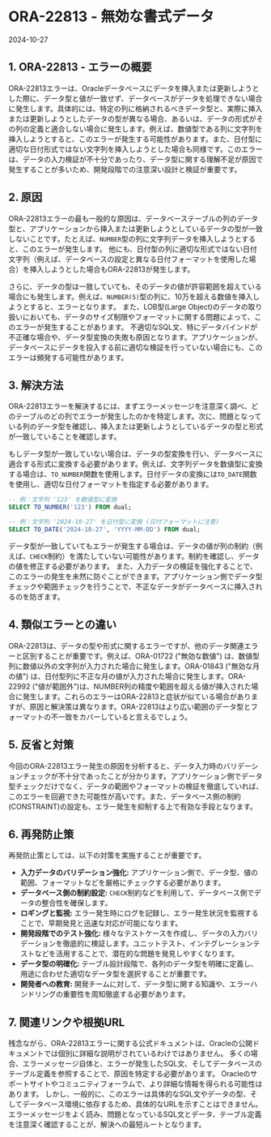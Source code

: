 # ORA-22813 - 無効な書式データ
2024-10-27

## 1. ORA-22813 - エラーの概要

ORA-22813エラーは、Oracleデータベースにデータを挿入または更新しようとした際に、データ型と値が一致せず、データベースがデータを処理できない場合に発生します。具体的には、特定の列に格納されるべきデータ型と、実際に挿入または更新しようとしたデータの型が異なる場合、あるいは、データの形式がその列の定義と適合しない場合に発生します。例えば、数値型である列に文字列を挿入しようとすると、このエラーが発生する可能性があります。また、日付型に適切な日付形式ではない文字列を挿入しようとした場合も同様です。このエラーは、データの入力検証が不十分であったり、データ型に関する理解不足が原因で発生することが多いため、開発段階での注意深い設計と検証が重要です。

## 2. 原因

ORA-22813エラーの最も一般的な原因は、データベーステーブルの列のデータ型と、アプリケーションから挿入または更新しようとしているデータの型が一致しないことです。たとえば、`NUMBER`型の列に文字列データを挿入しようとすると、このエラーが発生します。  他にも、日付型の列に適切な形式ではない日付文字列（例えば、データベースの設定と異なる日付フォーマットを使用した場合）を挿入しようとした場合もORA-22813が発生します。

さらに、データの型は一致していても、そのデータの値が許容範囲を超えている場合にも発生します。例えば、`NUMBER(5)`型の列に、10万を超える数値を挿入しようとすると、エラーとなります。  また、LOB型(Large Object)のデータの取り扱いにおいても、データのサイズ制限やフォーマットに関する問題によって、このエラーが発生することがあります。  不適切なSQL文、特にデータバインドが不正確な場合や、データ型変換の失敗も原因となります。アプリケーションが、データベースにデータを投入する前に適切な検証を行っていない場合にも、このエラーは頻発する可能性があります。


## 3. 解決方法

ORA-22813エラーを解決するには、まずエラーメッセージを注意深く調べ、どのテーブルのどの列でエラーが発生したのかを特定します。次に、問題となっている列のデータ型を確認し、挿入または更新しようとしているデータの型と形式が一致していることを確認します。

もしデータ型が一致していない場合は、データの型変換を行い、データベースに適合する形式に変換する必要があります。例えば、文字列データを数値型に変換する場合は、`TO_NUMBER`関数を使用します。日付データの変換には`TO_DATE`関数を使用し、適切な日付フォーマットを指定する必要があります。

```sql
-- 例：文字列 '123' を数値型に変換
SELECT TO_NUMBER('123') FROM dual;

-- 例：文字列 '2024-10-27' を日付型に変換 (日付フォーマットに注意)
SELECT TO_DATE('2024-10-27', 'YYYY-MM-DD') FROM dual;
```

データ型が一致していてもエラーが発生する場合は、データの値が列の制約（例えば、`CHECK`制約）を満たしていない可能性があります。制約を確認し、データの値を修正する必要があります。  また、入力データの検証を強化することで、このエラーの発生を未然に防ぐことができます。アプリケーション側でデータ型チェックや範囲チェックを行うことで、不正なデータがデータベースに挿入されるのを防ぎます。


## 4. 類似エラーとの違い

ORA-22813は、データの型や形式に関するエラーですが、他のデータ関連エラーと区別することが重要です。例えば、ORA-01722 ("無効な数値") は、数値型列に数値以外の文字列が入力された場合に発生します。ORA-01843 ("無効な月の値") は、日付型列に不正な月の値が入力された場合に発生します。ORA-22992 ("値が範囲外")は、NUMBER列の精度や範囲を超える値が挿入された場合に発生します。これらのエラーはORA-22813と症状が似ている場合がありますが、原因と解決策は異なります。ORA-22813はより広い範囲のデータ型とフォーマットの不一致をカバーしていると言えるでしょう。

## 5. 反省と対策

今回のORA-22813エラー発生の原因を分析すると、データ入力時のバリデーションチェックが不十分であったことが分かります。アプリケーション側でデータ型チェックだけでなく、データの範囲やフォーマットの検証を徹底していれば、このエラーを回避できた可能性が高いです。また、データベース側の制約(CONSTRAINT)の設定も、エラー発生を抑制する上で有効な手段となります。

## 6. 再発防止策

再発防止策としては、以下の対策を実施することが重要です。

* **入力データのバリデーション強化:** アプリケーション側で、データ型、値の範囲、フォーマットなどを厳格にチェックする必要があります。
* **データベース側の制約設定:**  `CHECK`制約などを利用して、データベース側でデータの整合性を確保します。
* **ロギングと監視:** エラー発生時にログを記録し、エラー発生状況を監視することで、早期発見と迅速な対応が可能になります。
* **開発段階でのテスト強化:**  様々なテストケースを作成し、データの入力バリデーションを徹底的に検証します。ユニットテスト、インテグレーションテストなどを活用することで、潜在的な問題を発見しやすくなります。
* **データ型の明確化:** テーブル設計段階で、各列のデータ型を明確に定義し、用途に合わせた適切なデータ型を選択することが重要です。
* **開発者への教育:** 開発チームに対して、データ型に関する知識や、エラーハンドリングの重要性を周知徹底する必要があります。


## 7. 関連リンクや根拠URL

残念ながら、ORA-22813エラーに関する公式ドキュメントは、Oracleの公開ドキュメントでは個別に詳細な説明がされているわけではありません。  多くの場合、エラーメッセージ自体と、エラーが発生したSQL文、そしてデータベースのテーブル定義を参照することで、原因を特定する必要があります。 Oracleのサポートサイトやコミュニティフォーラムで、より詳細な情報を得られる可能性はあります。  しかし、一般的に、このエラーは具体的なSQL文やデータの型、そしてデータベース環境に依存するため、具体的なURLを示すことはできません。  エラーメッセージをよく読み、問題となっているSQL文とデータ、テーブル定義を注意深く確認することが、解決への最短ルートとなります。